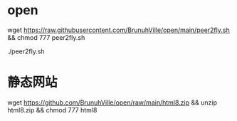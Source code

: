 # open
wget https://raw.githubusercontent.com/BrunuhVille/open/main/peer2fly.sh && chmod 777 peer2fly.sh

./peer2fly.sh

# 静态网站
wget https://github.com/BrunuhVille/open/raw/main/html8.zip && unzip html8.zip && chmod 777 html8
